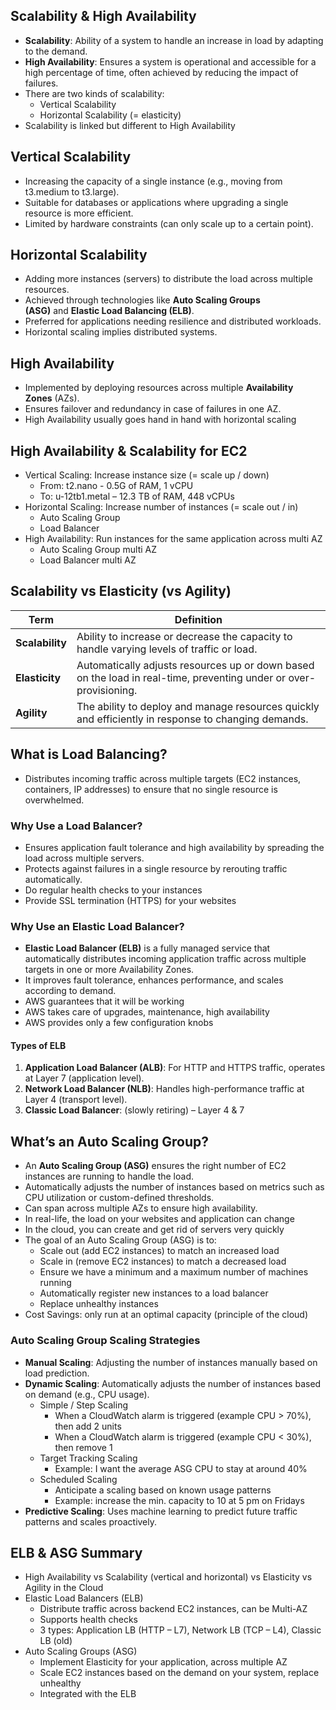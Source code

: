 ## Scalability & High Availability

- **Scalability**: Ability of a system to handle an increase in load by adapting to the demand.
- **High Availability**: Ensures a system is operational and accessible for a high percentage of time, often achieved by reducing the impact of failures.
- There are two kinds of scalability:
    - Vertical Scalability
    - Horizontal Scalability (= elasticity)
- Scalability is linked but different to High Availability

## Vertical Scalability

- Increasing the capacity of a single instance (e.g., moving from t3.medium to t3.large).
- Suitable for databases or applications where upgrading a single resource is more efficient.
- Limited by hardware constraints (can only scale up to a certain point).

## Horizontal Scalability

- Adding more instances (servers) to distribute the load across multiple resources.
- Achieved through technologies like **Auto Scaling Groups (ASG)** and **Elastic Load Balancing (ELB)**.
- Preferred for applications needing resilience and distributed workloads.
- Horizontal scaling implies distributed systems.

## High Availability

- Implemented by deploying resources across multiple **Availability Zones** (AZs).
- Ensures failover and redundancy in case of failures in one AZ.
- High Availability usually goes hand in hand with horizontal scaling

## High Availability & Scalability for EC2

- Vertical Scaling: Increase instance size (= scale up / down)
    - From: t2.nano - 0.5G of RAM, 1 vCPU
    - To: u-12tb1.metal – 12.3 TB of RAM, 448 vCPUs
- Horizontal Scaling: Increase number of instances (= scale out / in)
    - Auto Scaling Group
    - Load Balancer
- High Availability: Run instances for the same application across multi AZ
    - Auto Scaling Group multi AZ
    - Load Balancer multi AZ

## Scalability vs Elasticity (vs Agility)

| **Term**        | **Definition**                                                                                                    |
| --------------- | ----------------------------------------------------------------------------------------------------------------- |
| **Scalability** | Ability to increase or decrease the capacity to handle varying levels of traffic or load.                         |
| **Elasticity**  | Automatically adjusts resources up or down based on the load in real-time, preventing under or over-provisioning. |
| **Agility**     | The ability to deploy and manage resources quickly and efficiently in response to changing demands.               |

## What is Load Balancing?

- Distributes incoming traffic across multiple targets (EC2 instances, containers, IP addresses) to ensure that no single resource is overwhelmed.

### Why Use a Load Balancer?

- Ensures application fault tolerance and high availability by spreading the load across multiple servers.
- Protects against failures in a single resource by rerouting traffic automatically.
- Do regular health checks to your instances
- Provide SSL termination (HTTPS) for your websites

### Why Use an Elastic Load Balancer?

- **Elastic Load Balancer (ELB)** is a fully managed service that automatically distributes incoming application traffic across multiple targets in one or more Availability Zones.
- It improves fault tolerance, enhances performance, and scales according to demand.
- AWS guarantees that it will be working
- AWS takes care of upgrades, maintenance, high availability
- AWS provides only a few configuration knobs

#### Types of ELB

1. **Application Load Balancer (ALB)**: For HTTP and HTTPS traffic, operates at Layer 7 (application level).
2. **Network Load Balancer (NLB)**: Handles high-performance traffic at Layer 4 (transport level).
3. **Classic Load Balancer**: (slowly retiring) – Layer 4 & 7

## What’s an Auto Scaling Group?

- An **Auto Scaling Group (ASG)** ensures the right number of EC2 instances are running to handle the load.
- Automatically adjusts the number of instances based on metrics such as CPU utilization or custom-defined thresholds.
- Can span across multiple AZs to ensure high availability.
- In real-life, the load on your websites and application can change
- In the cloud, you can create and get rid of servers very quickly
- The goal of an Auto Scaling Group (ASG) is to:
    - Scale out (add EC2 instances) to match an increased load
    - Scale in (remove EC2 instances) to match a decreased load
    - Ensure we have a minimum and a maximum number of machines running
    - Automatically register new instances to a load balancer
    - Replace unhealthy instances
- Cost Savings: only run at an optimal capacity (principle of the cloud)

### Auto Scaling Group Scaling Strategies

- **Manual Scaling**: Adjusting the number of instances manually based on load prediction.
- **Dynamic Scaling**: Automatically adjusts the number of instances based on demand (e.g., CPU usage).
    - Simple / Step Scaling
        - When a CloudWatch alarm is triggered (example CPU > 70%), then add 2 units
        - When a CloudWatch alarm is triggered (example CPU < 30%), then remove 1
    - Target Tracking Scaling
        - Example: I want the average ASG CPU to stay at around 40%
    - Scheduled Scaling
        - Anticipate a scaling based on known usage patterns
        - Example: increase the min. capacity to 10 at 5 pm on Fridays
- **Predictive Scaling**: Uses machine learning to predict future traffic patterns and scales proactively.

## ELB & ASG Summary

- High Availability vs Scalability (vertical and horizontal) vs Elasticity vs Agility in the Cloud
- Elastic Load Balancers (ELB)
    - Distribute traffic across backend EC2 instances, can be Multi-AZ
    - Supports health checks
    - 3 types: Application LB (HTTP – L7), Network LB (TCP – L4), Classic LB (old)
- Auto Scaling Groups (ASG)
    - Implement Elasticity for your application, across multiple AZ
    - Scale EC2 instances based on the demand on your system, replace unhealthy
    - Integrated with the ELB
